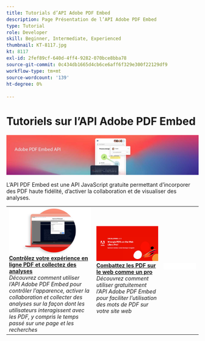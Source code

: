 ```yaml
---
title: Tutorials d’API Adobe PDF Embed
description: Page Présentation de l’API Adobe PDF Embed
type: Tutorial
role: Developer
skill: Beginner, Intermediate, Experienced
thumbnail: KT-8117.jpg
kt: 8117
exl-id: 2fef89cf-640d-4ff4-9282-070bce8bba78
source-git-commit: 0c434db1665d4cb6ce6aff6f329e300f22129df9
workflow-type: tm+mt
source-wordcount: '139'
ht-degree: 0%

---
```


# Tutoriels sur l’API Adobe PDF Embed

![Bannière API intégrée dans le PDF](../assets/pdfembedhero.jpg)

L’API PDF Embed est une API JavaScript gratuite permettant d’incorporer des PDF haute fidélité, d’activer la collaboration et de visualiser des analyses.

<table style="table-layout:fixed">
<tr>
 <td>
   <a href="controlpdfexperience.md">
      <img alt="Contrôlez votre expérience en ligne PDF et collectez des analyses" src="assets/ControlPDF_thumb.png" />
   </a>
    <div>
   <a href="controlpdfexperience.md"><strong>Contrôlez votre expérience en ligne PDF et collectez des analyses</strong></a>
    </div>
    <em>Découvrez comment utiliser l’API Adobe PDF Embed pour contrôler l’apparence, activer la collaboration et collecter des analyses sur la façon dont les utilisateurs interagissent avec les PDF, y compris le temps passé sur une page et les recherches</em>
    <br>
  </td>
  <td>
   <a href="https://experienceleague.adobe.com/docs/adobe-developers-live-events/events/2021/oct2021/pdf-embed-api.html">
      <img alt="Combattez les PDF sur le web comme un pro" src="assets/Wrangle_1280.png" />
   </a>
    <div>
   <a href="https://experienceleague.adobe.com/docs/adobe-developers-live-events/events/2021/oct2021/pdf-embed-api.html"><strong>Combattez les PDF sur le web comme un pro</strong></a>
    </div>
    <em>Découvrez comment utiliser gratuitement l’API Adobe PDF Embed pour faciliter l’utilisation des mots de PDF sur votre site web</em>
    <br>
  </td>
  <td>
    <img alt="Espaceur" src="../assets/WhiteBanner_Placeholder.png" />
    <div>
    <br>
  </td>
</tr>
</table>
